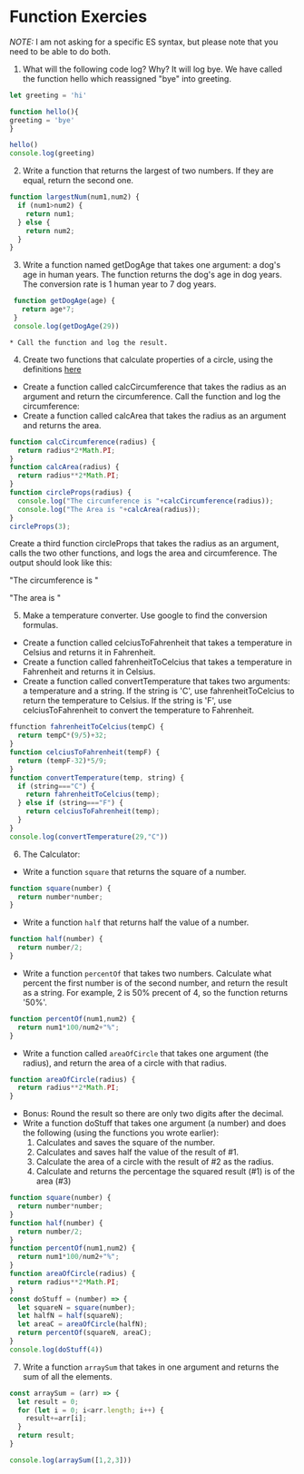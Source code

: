 # Function Exercies
_NOTE:_ I am not asking for a specific ES syntax, but please note that you need to be able to do both.

1. What will the following code log? Why?
It will log bye. We have called the function hello which reassigned "bye" into greeting.
  ```js
let greeting = 'hi'

function hello(){
  greeting = 'bye'
}

hello()
console.log(greeting)

  ```

 2. Write a function that returns the largest of two numbers. If they are equal, return the second one.
 ```js
 function largestNum(num1,num2) {
   if (num1>num2) {
     return num1;
   } else {
     return num2;
   }   
 }
 ```

 3. Write a function named getDogAge that takes one argument: a dog's age in human years. The function returns the dog's age in dog years. The conversion rate is 1 human year to 7 dog years.
```js
 function getDogAge(age) {
   return age*7;
 }
 console.log(getDogAge(29))
```
    * Call the function and log the result.

4. Create two functions that calculate properties of a circle, using the definitions [here](http://math2.org/math/geometry/circles.htm)

  * Create a function called calcCircumference that takes the radius as an argument and return the circumference. Call the function and log the circumference:
  * Create a function called calcArea that takes the radius as an argument and returns the area.
  ```js
  function calcCircumference(radius) {
    return radius*2*Math.PI;
  }
  function calcArea(radius) {
    return radius**2*Math.PI;
  }
  function circleProps(radius) {
    console.log("The circumference is "+calcCircumference(radius));
    console.log("The Area is "+calcArea(radius));
  }
  circleProps(3);
  ```

Create a third function circleProps that takes the radius as an argument, calls the two other functions, and logs the area and circumference. The output should look like this:

"The circumference is  "

 "The area is  "

5. Make a temperature converter. Use google to find the conversion formulas.

  * Create a function called celciusToFahrenheit that takes a temperature in Celsius and returns it in Fahrenheit.
  * Create a function called fahrenheitToCelcius that takes a temperature in Fahrenheit and returns it in Celsius.
  * Create a function called convertTemperature that takes two arguments: a temperature and a string. If the string is 'C', use fahrenheitToCelcius to return the temperature to Celsius. If the string is 'F', use celciusToFahrenheit to convert the temperature to Fahrenheit.
```js
ffunction fahrenheitToCelcius(tempC) {
  return tempC*(9/5)+32;
}
function celciusToFahrenheit(tempF) {
  return (tempF-32)*5/9;
}
function convertTemperature(temp, string) {
  if (string==="C") {
    return fahrenheitToCelcius(temp);
  } else if (string==="F") {
    return celciusToFahrenheit(temp);
  }
}
console.log(convertTemperature(29,"C"))
```
6. The Calculator:

  * Write a function `square` that returns the square of a number.
  ```js
  function square(number) {
    return number*number;
  }
  ```
  * Write a function `half` that returns half the value of a number.
  ```js
  function half(number) {
    return number/2;
  }
  ```
  * Write a function `percentOf` that takes two numbers. Calculate what percent the first number is of the second number, and return the result as a string. For example, 2 is 50% precent of 4, so the function returns '50%'.
  ```js
  function percentOf(num1,num2) {
    return num1*100/num2+"%";
  }
  ```
  * Write a function called `areaOfCircle` that takes one argument (the radius), and return the area of a circle with that radius.
  ```js
  function areaOfCircle(radius) {
    return radius**2*Math.PI;
  }
  ```
  * Bonus: Round the result so there are only two digits after the decimal.
  * Write a function doStuff that takes one argument (a number) and does the following (using the functions you wrote earlier):
      1. Calculates and saves the square of the number.
      2. Calculates and saves half the value of the result of #1.
      3. Calculate the area of a circle with the result of #2 as the radius.
      4. Calculate and returns the percentage the squared result (#1) is of the area (#3)
```js
function square(number) {
  return number*number;
}
function half(number) {
  return number/2;
}
function percentOf(num1,num2) {
  return num1*100/num2+"%";
}
function areaOfCircle(radius) {
  return radius**2*Math.PI;
}
const doStuff = (number) => {
  let squareN = square(number);
  let halfN = half(squareN);
  let areaC = areaOfCircle(halfN);
  return percentOf(squareN, areaC);
}
console.log(doStuff(4))
```
7. Write a function `arraySum` that takes in one argument and returns the sum of all the elements.
```js
const arraySum = (arr) => {
  let result = 0;
  for (let i = 0; i<arr.length; i++) {
    result+=arr[i];
  }
  return result;
}

console.log(arraySum([1,2,3]))
```
